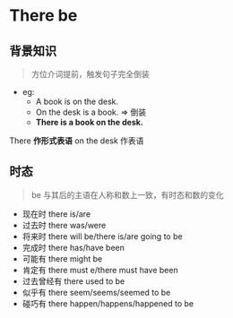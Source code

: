 # There be

## 背景知识
> 方位介词提前，触发句子完全倒装

- eg:
    - A book is on the desk.
    - On the desk is a book. => 倒装
    - **There is a book on the desk.**

There **作形式表语**
on the desk 作表语

## 时态
> be 与其后的主语在人称和数上一致，有时态和数的变化

- 现在时 there is/are
- 过去时 there was/were
- 将来时 there will be/there is/are going to be
- 完成时 there has/have been
- 可能有 there might be
- 肯定有 there must e/there must have been
- 过去曾经有 there used to be
- 似乎有 there seem/seems/seemed to be
- 碰巧有 there happen/happens/happened to be